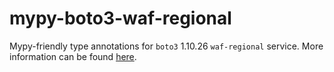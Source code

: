# mypy-boto3-waf-regional

Mypy-friendly type annotations for `boto3` 1.10.26 `waf-regional` service.
More information can be found [here](https://github.com/vemel/mypy_boto3).